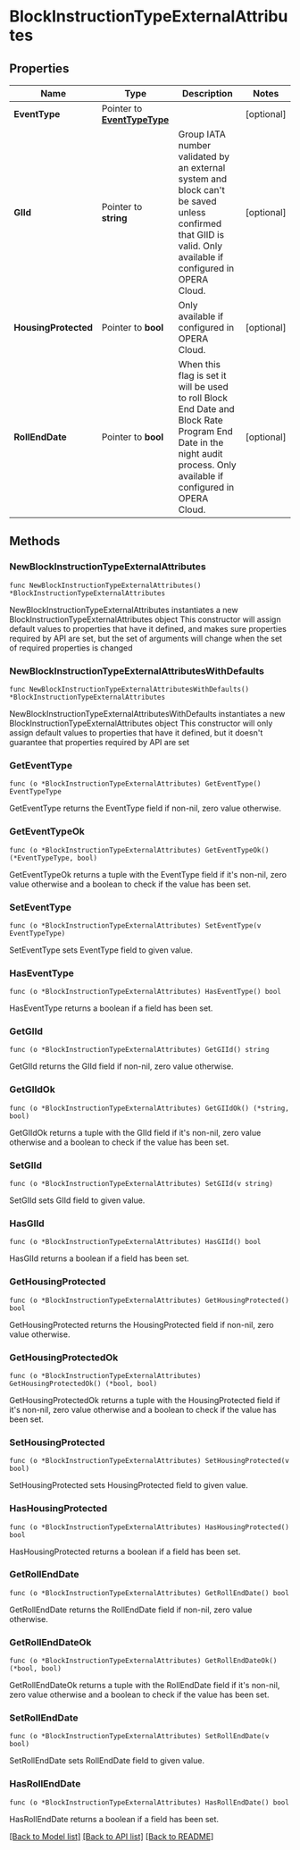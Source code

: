 # BlockInstructionTypeExternalAttributes

## Properties

Name | Type | Description | Notes
------------ | ------------- | ------------- | -------------
**EventType** | Pointer to [**EventTypeType**](EventTypeType.md) |  | [optional] 
**GIId** | Pointer to **string** | Group IATA number validated by an external system and block can&#39;t be saved unless confirmed that GIID is valid. Only available if configured in OPERA Cloud. | [optional] 
**HousingProtected** | Pointer to **bool** | Only available if configured in OPERA Cloud. | [optional] 
**RollEndDate** | Pointer to **bool** | When this flag is set it will be used to roll Block End Date and Block Rate Program End Date in the night audit process. Only available if configured in OPERA Cloud. | [optional] 

## Methods

### NewBlockInstructionTypeExternalAttributes

`func NewBlockInstructionTypeExternalAttributes() *BlockInstructionTypeExternalAttributes`

NewBlockInstructionTypeExternalAttributes instantiates a new BlockInstructionTypeExternalAttributes object
This constructor will assign default values to properties that have it defined,
and makes sure properties required by API are set, but the set of arguments
will change when the set of required properties is changed

### NewBlockInstructionTypeExternalAttributesWithDefaults

`func NewBlockInstructionTypeExternalAttributesWithDefaults() *BlockInstructionTypeExternalAttributes`

NewBlockInstructionTypeExternalAttributesWithDefaults instantiates a new BlockInstructionTypeExternalAttributes object
This constructor will only assign default values to properties that have it defined,
but it doesn't guarantee that properties required by API are set

### GetEventType

`func (o *BlockInstructionTypeExternalAttributes) GetEventType() EventTypeType`

GetEventType returns the EventType field if non-nil, zero value otherwise.

### GetEventTypeOk

`func (o *BlockInstructionTypeExternalAttributes) GetEventTypeOk() (*EventTypeType, bool)`

GetEventTypeOk returns a tuple with the EventType field if it's non-nil, zero value otherwise
and a boolean to check if the value has been set.

### SetEventType

`func (o *BlockInstructionTypeExternalAttributes) SetEventType(v EventTypeType)`

SetEventType sets EventType field to given value.

### HasEventType

`func (o *BlockInstructionTypeExternalAttributes) HasEventType() bool`

HasEventType returns a boolean if a field has been set.

### GetGIId

`func (o *BlockInstructionTypeExternalAttributes) GetGIId() string`

GetGIId returns the GIId field if non-nil, zero value otherwise.

### GetGIIdOk

`func (o *BlockInstructionTypeExternalAttributes) GetGIIdOk() (*string, bool)`

GetGIIdOk returns a tuple with the GIId field if it's non-nil, zero value otherwise
and a boolean to check if the value has been set.

### SetGIId

`func (o *BlockInstructionTypeExternalAttributes) SetGIId(v string)`

SetGIId sets GIId field to given value.

### HasGIId

`func (o *BlockInstructionTypeExternalAttributes) HasGIId() bool`

HasGIId returns a boolean if a field has been set.

### GetHousingProtected

`func (o *BlockInstructionTypeExternalAttributes) GetHousingProtected() bool`

GetHousingProtected returns the HousingProtected field if non-nil, zero value otherwise.

### GetHousingProtectedOk

`func (o *BlockInstructionTypeExternalAttributes) GetHousingProtectedOk() (*bool, bool)`

GetHousingProtectedOk returns a tuple with the HousingProtected field if it's non-nil, zero value otherwise
and a boolean to check if the value has been set.

### SetHousingProtected

`func (o *BlockInstructionTypeExternalAttributes) SetHousingProtected(v bool)`

SetHousingProtected sets HousingProtected field to given value.

### HasHousingProtected

`func (o *BlockInstructionTypeExternalAttributes) HasHousingProtected() bool`

HasHousingProtected returns a boolean if a field has been set.

### GetRollEndDate

`func (o *BlockInstructionTypeExternalAttributes) GetRollEndDate() bool`

GetRollEndDate returns the RollEndDate field if non-nil, zero value otherwise.

### GetRollEndDateOk

`func (o *BlockInstructionTypeExternalAttributes) GetRollEndDateOk() (*bool, bool)`

GetRollEndDateOk returns a tuple with the RollEndDate field if it's non-nil, zero value otherwise
and a boolean to check if the value has been set.

### SetRollEndDate

`func (o *BlockInstructionTypeExternalAttributes) SetRollEndDate(v bool)`

SetRollEndDate sets RollEndDate field to given value.

### HasRollEndDate

`func (o *BlockInstructionTypeExternalAttributes) HasRollEndDate() bool`

HasRollEndDate returns a boolean if a field has been set.


[[Back to Model list]](../README.md#documentation-for-models) [[Back to API list]](../README.md#documentation-for-api-endpoints) [[Back to README]](../README.md)


